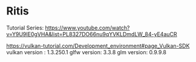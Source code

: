 # Ritis

Tutorial Series: https://www.youtube.com/watch?v=Y9U9IE0gVHA&list=PL8327DO66nu9qYVKLDmdLW_84-yE4auCR

https://vulkan-tutorial.com/Development_environment#page_Vulkan-SDK
vulkan version : 1.3.250.1
glfw version: 3.3.8
glm version: 0.9.9.8
